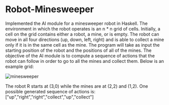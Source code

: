 # Robot-Minesweeper

Implemented the AI module for a minesweeper robot in Haskell. The environment in which the robot operates is an n * n grid of cells. Initially, a cell on the grid contains either a robot, a mine, or is empty. The robot can move in all four directions (up, down, left, right) and is able to collect a mine only if it is in the same cell as the mine. The program will take as input the starting position of the robot and the positions of all of the mines. The objective of the AI module is to compute a sequence of actions that the robot can follow in order to go to all the mines and collect them. Below is an example grid:

![minesweeper](https://user-images.githubusercontent.com/67235119/189489051-1316f694-3936-4e31-883e-8b1521b23e86.png)

The robot R starts at (3,0) while the mines are at (2,2) and (1,2). One possible generated sequence of actions is: ["up","right","right","collect","up","collect"]
